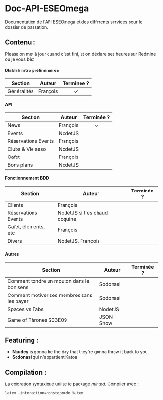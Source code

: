 # Doc-API-ESEOmega
Documentation de l'API ESEOmega et des différents services pour le dossier de passation.

## Contenu :

Please on met à jour quand c'est fini, et on déclare ses heures sur Redmine ou je vous bèz

#### Blablah intro préliminaires

Section | Auteur | Terminée ?
--- | --- | :---:
Généralités | François | ✓

#### API

Section | Auteur | Terminée ?
--- | --- | :---:
News | François | ✓
Events | NodetJS | 
Réservations Events | François | 
Clubs & Vie asso | NodetJS | 
Cafet | François | 
Bons plans | NodetJS | 

#### Fonctionnement BDD

Section | Auteur | Terminée ?
--- | --- | :---:
Clients | François | 
Réservations Events | NodetJS si t'es chaud coquine | 
Cafet, élements, etc | François | 
Divers | NodetJS, François | 

#### Autres

Section | Auteur | Terminée ?
--- | --- | :---:
Comment tondre un mouton dans le bon sens | Sodonasi | 
Comment motiver ses membres sans les payer | Sodonasi | 
Spaces vs Tabs | NodetJS | 
Game of Thrones S03E09 | JSON Snow | 

## Featuring :

- **Naudey** is gonna be the day that they're gonna throw it back to you
- **Sodonasi** qui n'appartient Katoa

## Compilation :

La coloration syntaxique utilise le package *minted*. Compiler avec :

`latex -interaction=nonstopmode %.tex`